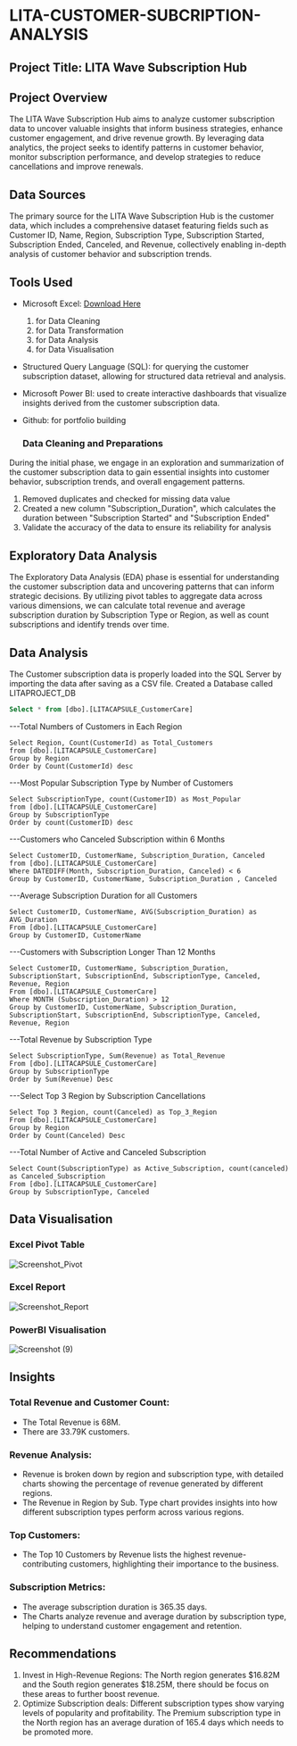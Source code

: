 # LITA-CUSTOMER-SUBCRIPTION-ANALYSIS

## Project Title: LITA Wave Subscription Hub

## Project Overview
The LITA Wave Subscription Hub aims to analyze customer subscription data to uncover valuable insights that inform business strategies, enhance customer engagement, and drive revenue growth. By leveraging data analytics, the project seeks to identify patterns in customer behavior, monitor subscription performance, and develop strategies to reduce cancellations and improve renewals.

## Data Sources
The primary source for the LITA Wave Subscription Hub is the customer data, which includes a comprehensive dataset featuring fields such as Customer ID, Name, Region, Subscription Type, Subscription Started, Subscription Ended, Canceled, and Revenue, collectively enabling in-depth analysis of customer behavior and subscription trends.

## Tools Used
- Microsoft Excel: [Download Here](https://www.microsoft.com)
  1. for Data Cleaning
  2. for  Data Transformation 
  3. for Data Analysis
  4. for Data Visualisation

- Structured Query Language (SQL): for querying the customer subscription dataset, allowing for structured data retrieval and analysis.
- Microsoft Power BI: used to create interactive dashboards that visualize insights derived from the customer subscription data.
- Github: for portfolio building

  ### Data Cleaning and Preparations
 During the initial phase, we engage in an exploration and summarization of the customer subscription data to gain essential insights into customer behavior, subscription trends, and overall engagement patterns.
  1. Removed duplicates and checked for missing data value
  2. Created a new column "Subscription_Duration", which calculates the duration between "Subscription Started" and "Subscription Ended"
  3. Validate the accuracy of the data to ensure its reliability for analysis
  
## Exploratory Data Analysis
The Exploratory Data Analysis (EDA) phase is essential for understanding the customer subscription data and uncovering patterns that can inform strategic decisions. By utilizing pivot tables to aggregate data across various dimensions, we can calculate total revenue and average subscription duration by Subscription Type or Region, as well as count subscriptions and identify trends over time.

## Data Analysis
The Customer subscription data is properly loaded into the SQL Server by importing the data after saving as a CSV file. Created a Database called LITAPROJECT_DB
```SQL
Select * from [dbo].[LITACAPSULE_CustomerCare]
```
---Total Numbers of Customers in Each Region
```
Select Region, Count(CustomerId) as Total_Customers
from [dbo].[LITACAPSULE_CustomerCare]
Group by Region
Order by Count(CustomerId) desc
```
---Most Popular Subscription Type by Number of Customers
```
Select SubscriptionType, count(CustomerID) as Most_Popular
from [dbo].[LITACAPSULE_CustomerCare]
Group by SubscriptionType
Order by count(CustomerID) desc
```
---Customers who Canceled Subscription within 6 Months
```
Select CustomerID, CustomerName, Subscription_Duration, Canceled
from [dbo].[LITACAPSULE_CustomerCare]
Where DATEDIFF(Month, Subscription_Duration, Canceled) < 6
Group by CustomerID, CustomerName, Subscription_Duration , Canceled
```
---Average Subscription Duration for all Customers
```
Select CustomerID, CustomerName, AVG(Subscription_Duration) as AVG_Duration
From [dbo].[LITACAPSULE_CustomerCare]
Group by CustomerID, CustomerName
```
---Customers with Subscription Longer Than 12 Months
```
Select CustomerID, CustomerName, Subscription_Duration, SubscriptionStart, SubscriptionEnd, SubscriptionType, Canceled, Revenue, Region
From [dbo].[LITACAPSULE_CustomerCare]
Where MONTH (Subscription_Duration) > 12
Group by CustomerID, CustomerName, Subscription_Duration, SubscriptionStart, SubscriptionEnd, SubscriptionType, Canceled, Revenue, Region
```
---Total Revenue by Subscription Type
```
Select SubscriptionType, Sum(Revenue) as Total_Revenue
From [dbo].[LITACAPSULE_CustomerCare]
Group by SubscriptionType
Order by Sum(Revenue) Desc
```
---Select Top 3 Region by Subscription Cancellations
```
Select Top 3 Region, count(Canceled) as Top_3_Region
From [dbo].[LITACAPSULE_CustomerCare]
Group by Region
Order by Count(Canceled) Desc
```
---Total Number of Active and Canceled Subscription
```
Select Count(SubscriptionType) as Active_Subscription, count(canceled) as Canceled_Subscription
From [dbo].[LITACAPSULE_CustomerCare]
Group by SubscriptionType, Canceled
```

## Data Visualisation

### Excel Pivot Table
![Screenshot_Pivot](https://github.com/user-attachments/assets/2c97286c-fa82-4607-807c-e702c5cec567)

### Excel Report
![Screenshot_Report](https://github.com/user-attachments/assets/4e3e5c45-8348-4af3-96de-e67142ec670e)

### PowerBI Visualisation
![Screenshot (9)](https://github.com/user-attachments/assets/091685d6-d191-4b25-8eee-ea24e0e94c0e)

## Insights

### Total Revenue and Customer Count:
- The Total Revenue is 68M.
- There are 33.79K customers.
  
### Revenue Analysis:
- Revenue is broken down by region and subscription type, with detailed charts showing the percentage of revenue generated by different regions.
- The Revenue in Region by Sub. Type chart provides insights into how different subscription types perform across various regions.
  
### Top Customers:
- The Top 10 Customers by Revenue lists the highest revenue-contributing customers, highlighting their importance to the business.
  
### Subscription Metrics:
- The average subscription duration is 365.35 days.
- The Charts analyze revenue and average duration by subscription type, helping to understand customer engagement and retention.

## Recommendations
1. Invest in High-Revenue Regions: The North region generates $16.82M and the South region generates $18.25M, there should be focus on these areas to further boost revenue.
2. Optimize Subscription deals: Different subscription types show varying levels of popularity and profitability. The Premium subscription type in the North region has an average duration of 165.4 days which needs to be promoted more.
